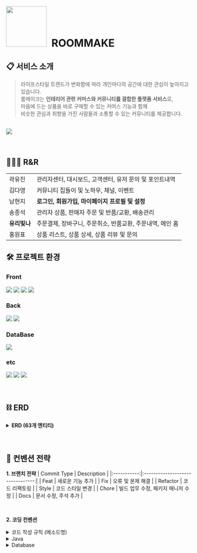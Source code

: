# <img width="110px" src="https://github.com/ryuneng/roommake/assets/137076160/11c55ca0-27ef-4b7e-8fd6-c0626dc81d49"> &nbsp;ROOMMAKE

## 📋 서비스 소개

> 라이프스타일 트렌드가 변화함에 따라 개인마다의 공간에 대한 관심이 높아지고 있습니다. <br>
> 룸메이크는 **인테리어 관련 커머스와 커뮤니티를 결합한 플랫폼 서비스**로, <br>
> 마음에 드는 상품을 바로 구매할 수 있는 커머스 기능과 함께 <br>
> 비슷한 관심과 취향을 가진 사람들과 소통할 수 있는 커뮤니티를 제공합니다.

<br>

<img src="https://github.com/ryuneng/roommake/assets/137076160/a95b74a0-c25a-467e-82f7-f12b03a4ddca">

<br>
<br>
<br>

## 🧑🏻‍💻 R&R

<table>
  <tr>
    <td>곽유진</td>
    <td>관리자센터, 대시보드, 고객센터, 유저 문의 및 포인트내역</td>
  </tr>
  <tr>
    <td>김다영</td>
    <td>커뮤니티 집들이 및 노하우, 채널, 이벤트</td>
  </tr>
  <tr>
    <td>남현지</td>
    <td><b>로그인, 회원가입, 마이페이지 프로필 및 설정</b></td>
  </tr>
  <tr>
    <td>송종석</td>
    <td>관리자 상품, 판매자 주문 및 반품/교환, 배송관리</td>
  </tr>
  <tr>
    <td><b>유리빛나</b></td>
    <td>주문결제, 장바구니, 주문취소, 반품교환, 주문내역, 메인 홈</td>
  </tr>
  <tr>
    <td>홍원표</td>
    <td>상품 리스트, 상품 상세, 상품 리뷰 및 문의</td>
  </tr>
</table>

## 🛠️ 프로젝트 환경

### Front

<div>
  <img src="https://img.shields.io/badge/JavaScript-F7DF1E?style=flat-square&logo=javascript&logoColor=white"/>
  <img src="https://img.shields.io/badge/HTML-E34F26?style=flat-square&logo=html5&logoColor=white"/>
  <img src="https://img.shields.io/badge/CSS-1572B6?style=flat-square&logo=css3&logoColor=white"/>
  <img src="https://img.shields.io/badge/BootStrap-7952B3?style=flat-square&logo=bootstrap&logoColor=white"/>
<div>

### Back

<div>
  <img src="https://img.shields.io/badge/Java-000000?style=flat-square&logo=openjdk&logoColor=white"/>
  <img src="https://img.shields.io/badge/Spring Boot-6DB33F?style=flat-square&logo=spring&logoColor=white"/>
</div>

### DataBase

<div>
  <img src="https://img.shields.io/badge/MySQL-4479A1?style=flat-square&logo=mysql&logoColor=white"/>
</div>

### etc

</div>
  <img src="https://img.shields.io/badge/IntelliJ-000000?style=flat-square&logo=IntelliJ IDEA&logoColor=white"/>
  <img src="https://img.shields.io/badge/AWS-232F3E?style=flat-square&logo=Amazon AWS&logoColor=white"/>
  <img src="https://img.shields.io/badge/GitHub-181717?style=flat-square&logo=Github&logoColor=white"/>
</div>

<br>
<br>

## ⛓️ ERD

<details>
  <summary><b> ERD (63개 엔티티)</b></summary><br>
  <img src="https://github.com/user-attachments/assets/64480063-2468-429c-b012-77a94a246baf">
</details>

<br>
<br>

## 🚩 컨벤션 전략

**1. 브랜치 전략**
| Commit Type | Description |
|:-----------:|:--------------------------------:|
| Feat | 새로운 기능 추가 |
| Fix | 오류 및 문제 해결 |
| Refactor | 코드 리팩토링 |
| Style | 코드 스타일 변경 |
| Chore | 빌드 업무 수정, 패키지 매니저 수정 |
| Docs | 문서 수정, 주석 추가 |

<br>

**2. 코딩 컨벤션**
<details>
  <summary>코드 작성 규칙 (메소드명)</summary><br>
  <img src="https://github.com/user-attachments/assets/6991450a-08f8-4f1f-9c2d-3d2a2dca9614">
</details>
<details>
  <summary>Java</summary><br>
  <img src="https://github.com/user-attachments/assets/035c8e40-d51b-447a-bad4-6fc4ec8f5664">
</details>
<details>
  <summary>Database</summary><br>
  <img src="https://github.com/user-attachments/assets/7f6a7353-20f2-4638-be74-c848f2f74f71">
</details>

<br>



